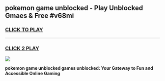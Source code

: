 
## pokemon game unblocked - Play Unblocked Gmaes & Free #v68mi
<h3>
<a href="https://news.freeplayer.one?title=pokemon_game_unblocked&ref=03M">CLICK TO PLAY</a></h3>
<hr>

<h3>
<a href="https://news.freeplayer.one?title=pokemon_game_unblocked&ref=03M">CLICK 2 PLAY</a>
  
</h3>

<a href="https://news.freeplayer.one?title=pokemon_game_unblocked&ref=03M"><img src="https://clearcache.store/games.png"></a>


**pokemon game unblocked games unblocked: Your Gateway to Fun and Accessible Online Gaming**
